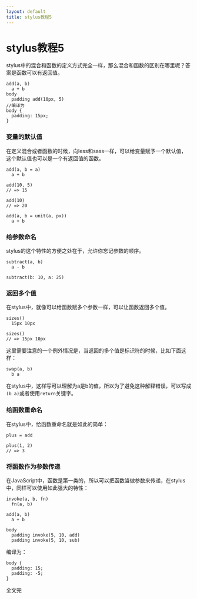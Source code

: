 ```yaml
---
layout: default
title: stylus教程5
---
```

stylus教程5
===============

stylus中的混合和函数的定义方式完全一样，那么混合和函数的区别在哪里呢？答案是函数可以有返回值。

    add(a, b)
      a + b
    body 
      padding add(10px, 5)
    //编译为
    body {
      padding: 15px;
    }

### 变量的默认值

在定义混合或者函数的时候，向less和sass一样，可以给变量赋予一个默认值，这个默认值也可以是一个有返回值的函数。

    add(a, b = a)
      a + b

    add(10, 5)
    // => 15

    add(10)
    // => 20

    add(a, b = unit(a, px))
      a + b

### 给参数命名

stylus的这个特性的方便之处在于，允许你忘记参数的顺序。

    subtract(a, b)
      a - b

    subtract(b: 10, a: 25)

### 返回多个值

在stylus中，就像可以给函数赋多个参数一样，可以让函数返回多个值。

    sizes()
      15px 10px

    sizes()
    // => 15px 10px

这里需要注意的一个例外情况是，当返回的多个值是标识符的时候，比如下面这样：

    swap(a, b)
      b a

在stylus中，这样写可以理解为a是b的值，所以为了避免这种解释错误，可以写成`(b a)`或者使用`return`关键字。

### 给函数重命名

在stylus中，给函数重命名就是如此的简单：

    plus = add
      
    plus(1, 2)
    // => 3

### 将函数作为参数传递

在JavaScript中，函数是第一类的，所以可以把函数当做参数来传递，在stylus中，同样可以使用如此强大的特性：

    invoke(a, b, fn)
      fn(a, b)

    add(a, b)
      a + b

    body
      padding invoke(5, 10, add)
      padding invoke(5, 10, sub)

编译为：

    body {
      padding: 15;
      padding: -5;
    }

全文完
